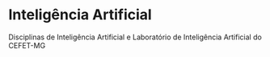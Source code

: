 # Inteligência Artificial

Disciplinas de Inteligência Artificial e Laboratório de Inteligência Artificial do CEFET-MG
